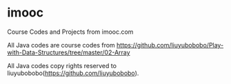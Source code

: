 # imooc
Course Codes and Projects from imooc.com

All Java codes are course codes from https://github.com/liuyubobobo/Play-with-Data-Structures/tree/master/02-Array

All Java codes copy rights reserved to liuyubobobo(https://github.com/liuyubobobo).
